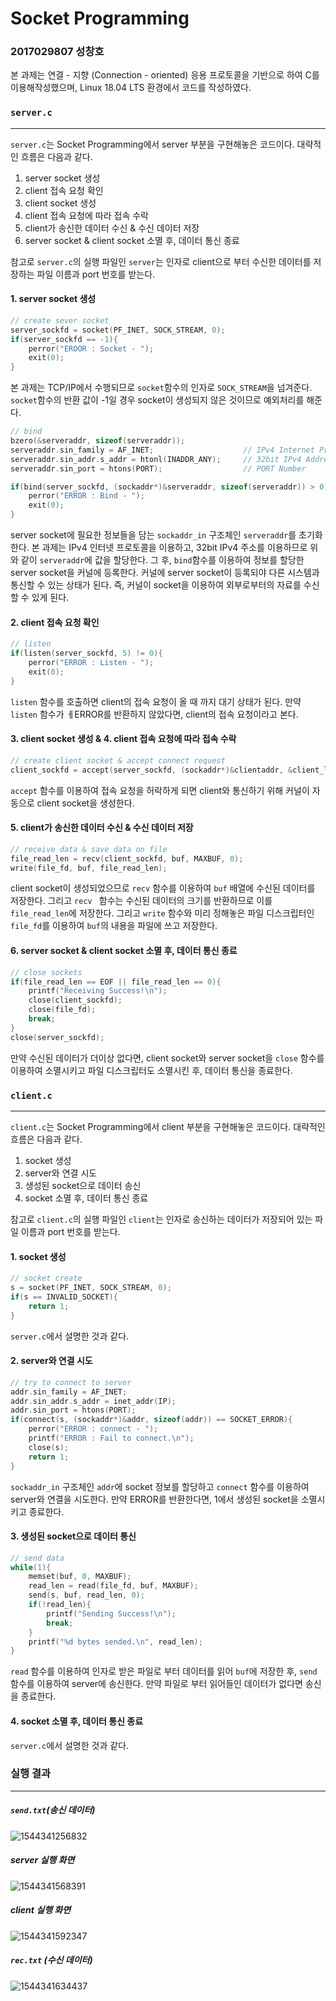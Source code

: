 # Socket Programming

### 2017029807 성창호



본 과제는 연결 - 지향 (Connection - oriented) 응용 프로토콜을 기반으로 하여 C를 이용해작성했으며, Linux 18.04 LTS 환경에서 코드를 작성하였다.



### `server.c`

------

`server.c`는 Socket Programming에서 server 부분을 구현해놓은 코드이다. 대략적인 흐름은 다음과 같다.

1. server socket 생성
2. client 접속 요청 확인
3. client socket 생성
4. client 접속 요청에 따라 접속 수락
5. client가 송신한 데이터 수신 & 수신 데이터 저장
6. server socket & client socket 소멸 후, 데이터 통신 종료

참고로 `server.c`의 실행 파일인 `server`는 인자로 client으로 부터 수신한 데이터를 저장하는 파일 이름과 port 번호를 받는다.



#### 1. server socket 생성

```c
// create sever socket
server_sockfd = socket(PF_INET, SOCK_STREAM, 0);
if(server_sockfd == -1){
	perror("EROOR : Socket - ");
	exit(0);
}
```

본 과제는 TCP/IP에서 수행되므로 `socket`함수의 인자로 `SOCK_STREAM`을 넘겨준다. `socket`함수의 반환 값이 -1일 경우 socket이 생성되지 않은 것이므로 예외처리를 해준다.

```c
// bind
bzero(&serveraddr, sizeof(serveraddr));
serveraddr.sin_family = AF_INET;					// IPv4 Internet Protocol
serveraddr.sin_addr.s_addr = htonl(INADDR_ANY);		// 32bit IPv4 Address
serveraddr.sin_port = htons(PORT);					// PORT Number

if(bind(server_sockfd, (sockaddr*)&serveraddr, sizeof(serveraddr)) > 0){
	perror("ERROR : Bind - ");
	exit(0);
}
```

server socket에 필요한 정보들을 담는 `sockaddr_in` 구조체인 `serveraddr`를 초기화한다. 본 과제는 IPv4 인터넷 프로토콜을 이용하고,  32bit IPv4 주소를 이용하므로 위와 같이 `serveraddr`에 값을 할당한다. 그 후, `bind`함수를 이용하여 정보를 할당한 server socket을 커널에 등록한다. 커널에 server socket이 등록되야 다른 시스템과 통신할 수 있는 상태가 된다. 즉, 커널이 socket을 이용하여 외부로부터의 자료를 수신할 수 있게 된다.



#### 2. client 접속 요청 확인

```c
// listen
if(listen(server_sockfd, 5) != 0){
	perror("ERROR : Listen - ");
	exit(0);
}
```

`listen` 함수를 호출하면 client의 접속 요청이 올 때 까지 대기 상태가 된다. 만약 `listen` 함수가 ㅔERROR를 반환하지 않았다면, client의 접속 요청이라고 본다.



#### 3. client socket 생성 & 4. client 접속 요청에 따라 접속 수락

```c
// create client socket & accept connect request
client_sockfd = accept(server_sockfd, (sockaddr*)&clientaddr, &client_len);
```

`accept` 함수를 이용하여 접속 요청을 허락하게 되면 client와 통신하기 위해 커널이 자동으로 client socket을 생성한다.



#### 5. client가 송신한 데이터 수신 & 수신 데이터 저장

```c
// receive data & save data on file
file_read_len = recv(client_sockfd, buf, MAXBUF, 0);
write(file_fd, buf, file_read_len);
```

client socket이 생성되었으므로 `recv` 함수를 이용하여 `buf` 배열에 수신된 데이터를 저장한다. 그리고 `recv ` 함수는 수신된 데이터의 크기를 반환하므로 이를 `file_read_len`에 저장한다. 그리고 `write` 함수와 미리 정해놓은 파일 디스크립터인 `file_fd`를 이용하여 `buf`의 내용을 파일에 쓰고 저장한다.



#### 6. server socket & client socket 소멸 후, 데이터 통신 종료

```c
// close sockets
if(file_read_len == EOF || file_read_len == 0){
	printf("Receiving Success!\n");
	close(client_sockfd);
	close(file_fd);
	break;
}
close(server_sockfd);
```

만약 수신된 데이터가 더이상 없다면, client socket와 server socket을 `close` 함수를 이용하여 소멸시키고 파일 디스크립터도 소멸시킨 후, 데이터 통신을 종료한다.





### `client.c`

------

`client.c`는 Socket Programming에서 client 부분을 구현해놓은 코드이다. 대략적인 흐름은 다음과 같다.

1. socket 생성
2. server와 연결 시도
3. 생성된 socket으로 데이터 송신
4. socket 소멸 후, 데이터 통신 종료

참고로 `client.c`의 실행 파일인 `client`는 인자로 송신하는 데이터가 저장되어 있는 파일 이름과 port 번호를 받는다.



#### 1. socket 생성

```c
// socket create
s = socket(PF_INET, SOCK_STREAM, 0);
if(s == INVALID_SOCKET){
	return 1;
}
```

`server.c`에서 설명한 것과 같다.



#### 2. server와 연결 시도

```c
// try to connect to server
addr.sin_family = AF_INET;
addr.sin_addr.s_addr = inet_addr(IP);
addr.sin_port = htons(PORT);
if(connect(s, (sockaddr*)&addr, sizeof(addr)) == SOCKET_ERROR){
	perror("ERROR : connect - ");
	printf("ERROR : Fail to connect.\n");
	close(s);
	return 1;
}
```

`sockaddr_in` 구조체인 `addr`에 socket 정보를 할당하고 `connect` 함수를 이용하여 server와 연결을 시도한다. 만약 ERROR를 반환한다면, 1에서 생성된 socket을 소멸시키고 종료한다.



#### 3. 생성된 socket으로 데이터 통신

```c
// send data
while(1){
	memset(buf, 0, MAXBUF);
	read_len = read(file_fd, buf, MAXBUF);
	send(s, buf, read_len, 0);
	if(!read_len){
		printf("Sending Success!\n");
		break;
	}
	printf("%d bytes sended.\n", read_len);
}
```

`read` 함수를 이용하여 인자로 받은 파일로 부터 데이터를 읽어 `buf`에 저장한 후, `send` 함수를 이용하여 server에 송신한다. 만약 파일로 부터 읽어들인 데이터가 없다면 송신을 종료한다.



#### 4. socket 소멸 후, 데이터 통신 종료

`server.c`에서 설명한 것과 같다.





### 실행 결과

------

##### `send.txt`(송신 데이터)

![1544341256832](C:\Users\oknkc\AppData\Roaming\Typora\typora-user-images\1544341256832.png)



##### server 실행 화면

![1544341568391](C:\Users\oknkc\AppData\Roaming\Typora\typora-user-images\1544341568391.png)



##### client 실행 화면

![1544341592347](C:\Users\oknkc\AppData\Roaming\Typora\typora-user-images\1544341592347.png)



##### `rec.txt` (수신 데이터)

![1544341634437](C:\Users\oknkc\AppData\Roaming\Typora\typora-user-images\1544341634437.png)









































